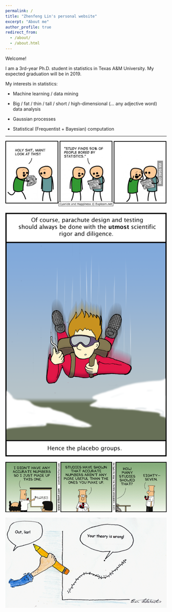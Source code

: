 ```yaml
---
permalink: /
title: "Zhenfeng Lin's personal website"
excerpt: "About me"
author_profile: true
redirect_from: 
  - /about/
  - /about.html
---
```


Welcome!

I am a 3rd-year Ph.D. student in statistics in Texas A\&M University. My expected graduation will be in 2019. 

My interests in statistics:

* Machine learning / data mining 

* Big / fat / thin / tall / short / high-dimensional (... any adjective word) data analysis

* Gaussian processes

* Statistical (Frequentist + Bayesian) computation

***

![Bored by statistics](/images/stat_cartoon/bored_by_statistics.jpg)

![Placebo](/images/stat_cartoon/placebo.png)

![Make up statistics](/images/stat_cartoon/make_up.gif)

![Outliers](/images/stat_cartoon/outlier.gif)
